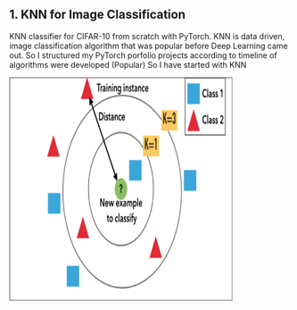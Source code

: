## 1. KNN for Image Classification
KNN classifier for CIFAR-10 from scratch with PyTorch. KNN is data driven,
image classification algorithm that was popular before Deep Learning came out. 
So I structured my PyTorch porfolio projects according to timeline of algorithms were developed (Popular)
So I have started with KNN

<img src="https://github.com/shushukurov/ML_Portfolio/blob/main/KNN_for_ImageClassification/KNN.png" width=400 height=400>
